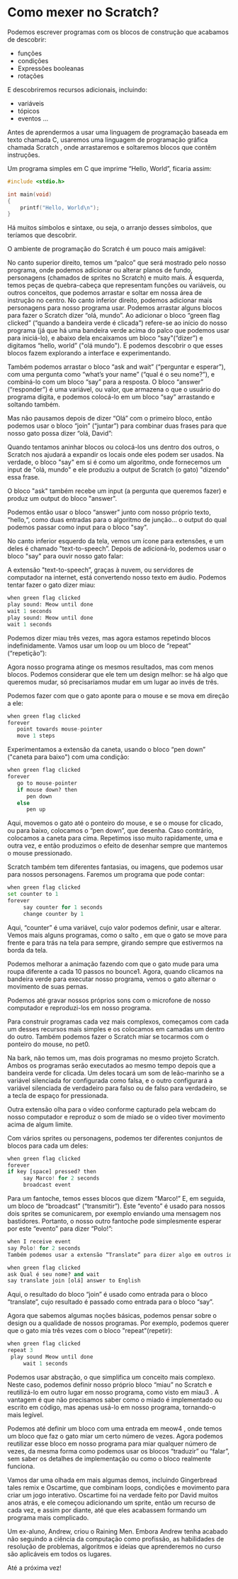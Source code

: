 # Como mexer no Scratch?

Podemos escrever programas com os blocos de construção que acabamos de descobrir:

- funções
- condições
- Expressões booleanas
- rotações

E descobriremos recursos adicionais, incluindo:

- variáveis
- tópicos
- eventos …

Antes de aprendermos a usar uma linguagem de programação baseada em texto chamada C, usaremos uma linguagem de programação gráfica chamada Scratch , onde arrastaremos e soltaremos blocos que contêm instruções.

Um programa simples em C que imprime “Hello, World”, ficaria assim:

```c
#include <stdio.h>

int main(void)
{
    printf("Hello, World\n");
}

```
Há muitos símbolos e sintaxe, ou seja, o arranjo desses símbolos, que teríamos que descobrir.

O ambiente de programação do Scratch é um pouco mais amigável:

No canto superior direito, temos um “palco” que será mostrado pelo nosso programa, onde podemos adicionar ou alterar planos de fundo, personagens (chamados de sprites no Scratch) e muito mais.
À esquerda, temos peças de quebra-cabeça que representam funções ou variáveis, ou outros conceitos, que podemos arrastar e soltar em nossa área de instrução no centro.
No canto inferior direito, podemos adicionar mais personagens para nosso programa usar.
Podemos arrastar alguns blocos para fazer o Scratch dizer “olá, mundo”. Ao adicionar o bloco “green flag clicked” (“quando a bandeira verde é clicada”) refere-se ao início do nosso programa (já que há uma bandeira verde acima do palco que podemos usar para iniciá-lo), e abaixo dela encaixamos um bloco “say"(“dizer”) e digitamos “hello, world” ("olá mundo"). E podemos descobrir o que esses blocos fazem explorando a interface e experimentando.

Também podemos arrastar o bloco “ask and wait” (“perguntar e esperar”), com uma pergunta como “what’s your name” (“qual é o seu nome?”), e combiná-lo com um bloco “say” para a resposta. O bloco “answer” (“responder”) é uma variável, ou valor, que armazena o que o usuário do programa digita, e podemos colocá-lo em um bloco “say” arrastando e soltando também.

Mas não pausamos depois de dizer “Olá” com o primeiro bloco, então podemos usar o bloco “join” (“juntar”) para combinar duas frases para que nosso gato possa dizer “olá, David”:

Quando tentamos aninhar blocos ou colocá-los uns dentro dos outros, o Scratch nos ajudará a expandir os locais onde eles podem ser usados. Na verdade, o bloco "say" em si é como um algoritmo, onde fornecemos um input de "olá, mundo" e ele produziu a output de Scratch (o gato) "dizendo" essa frase.

O bloco "ask" também recebe um input (a pergunta que queremos fazer) e produz um output do bloco "answer".

Podemos então usar o bloco “answer” junto com nosso próprio texto, “hello,“, como duas entradas para o algoritmo de junção... o output do qual podemos passar como input para o bloco "say".

No canto inferior esquerdo da tela, vemos um ícone para extensões, e um deles é chamado "text-to-speech”. Depois de adicioná-lo, podemos usar o bloco "say" para ouvir nosso gato falar:

A extensão "text-to-speech”, graças à nuvem, ou servidores de computador na internet, está convertendo nosso texto em áudio. Podemos tentar fazer o gato dizer miau:

```python
when green flag clicked
play sound: Meow until done
wait 1 seconds
play sound: Meow until done
wait 1 seconds
```

Podemos dizer miau três vezes, mas agora estamos repetindo blocos indefinidamente. Vamos usar um loop ou um bloco de “repeat” (“repetição”):

Agora nosso programa atinge os mesmos resultados, mas com menos blocos. Podemos considerar que ele tem um design melhor: se há algo que queremos mudar, só precisaríamos mudar em um lugar ao invés de três.

Podemos fazer com que o gato aponte para o mouse e se mova em direção a ele:

```python
when green flag clicked
forever
   point towards mouse-pointer
   move 1 steps
```
Experimentamos a extensão da caneta, usando o bloco “pen down” ("caneta para baixo") com uma condição:

```python
when green flag clicked
forever
   go to mouse-pointer
   if mouse down? then
      pen down
   else
      pen up
```

Aqui, movemos o gato até o ponteiro do mouse, e se o mouse for clicado, ou para baixo, colocamos o “pen down”, que desenha. Caso contrário, colocamos a caneta para cima. Repetimos isso muito rapidamente, uma e outra vez, e então produzimos o efeito de desenhar sempre que mantemos o mouse pressionado.

Scratch também tem diferentes fantasias, ou imagens, que podemos usar para nossos personagens. Faremos um programa que pode contar:

```python
when green flag clicked
set counter to 1
forever
     say counter for 1 seconds
     change counter by 1
```

Aqui, “counter” é uma variável, cujo valor podemos definir, usar e alterar. Vemos mais alguns programas, como o salto , em que o gato se move para frente e para trás na tela para sempre, girando sempre que estivermos na borda da tela.

Podemos melhorar a animação fazendo com que o gato mude para uma roupa diferente a cada 10 passos no bounce1. Agora, quando clicamos na bandeira verde para executar nosso programa, vemos o gato alternar o movimento de suas pernas.

Podemos até gravar nossos próprios sons com o microfone de nosso computador e reproduzi-los em nosso programa.

Para construir programas cada vez mais complexos, começamos com cada um desses recursos mais simples e os colocamos em camadas um dentro do outro. Também podemos fazer o Scratch miar se tocarmos com o ponteiro do mouse, no pet0.

Na bark, não temos um, mas dois programas no mesmo projeto Scratch. Ambos os programas serão executados ao mesmo tempo depois que a bandeira verde for clicada. Um deles tocará um som de leão-marinho se a variável silenciada for configurada como falsa, e o outro configurará a variável silenciada de verdadeiro para falso ou de falso para verdadeiro, se a tecla de espaço for pressionada.

Outra extensão olha para o vídeo conforme capturado pela webcam do nosso computador e reproduz o som de miado se o vídeo tiver movimento acima de algum limite.

Com vários sprites ou personagens, podemos ter diferentes conjuntos de blocos para cada um deles:

```python
when green flag clicked
forever
if key [space] pressed? then
     say Marco! for 2 seconds
     broadcast event
```

Para um fantoche, temos esses blocos que dizem “Marco!” E, em seguida, um bloco de “broadcast” (“transmitir”). Este “evento” é usado para nossos dois sprites se comunicarem, por exemplo enviando uma mensagem nos bastidores. Portanto, o nosso outro fantoche pode simplesmente esperar por este “evento” para dizer “Polo!”:

```python
when I receive event
say Polo! for 2 seconds
Também podemos usar a extensão “Translate” para dizer algo em outros idiomas:
```

```python
when green flag clicked
ask Qual é seu nome? and wait
say translate join [olá] answer to English
```

Aqui, o resultado do bloco “join” é usado como entrada para o bloco “translate”, cujo resultado é passado como entrada para o bloco “say”.

Agora que sabemos algumas noções básicas, podemos pensar sobre o design ou a qualidade de nossos programas. Por exemplo, podemos querer que o gato mia três vezes com o bloco "repeat"(repetir):

```python
when green flag clicked
repeat 3
 play sound Meow until done
     wait 1 seconds
```

Podemos usar abstração, o que simplifica um conceito mais complexo. Neste caso, podemos definir nosso próprio bloco “miau” no Scratch e reutilizá-lo em outro lugar em nosso programa, como visto em miau3 . A vantagem é que não precisamos saber como o miado é implementado ou escrito em código, mas apenas usá-lo em nosso programa, tornando-o mais legível.

Podemos até definir um bloco com uma entrada em meow4 , onde temos um bloco que faz o gato miar um certo número de vezes. Agora podemos reutilizar esse bloco em nosso programa para miar qualquer número de vezes, da mesma forma como podemos usar os blocos “traduzir” ou “falar”, sem saber os detalhes de implementação ou como o bloco realmente funciona.

Vamos dar uma olhada em mais algumas demos, incluindo Gingerbread tales remix e Oscartime, que combinam loops, condições e movimento para criar um jogo interativo. Oscartime foi na verdade feito por David muitos anos atrás, e ele começou adicionando um sprite, então um recurso de cada vez, e assim por diante, até que eles acabassem formando um programa mais complicado.

Um ex-aluno, Andrew, criou o Raining Men. Embora Andrew tenha acabado não seguindo a ciência da computação como profissão, as habilidades de resolução de problemas, algoritmos e ideias que aprenderemos no curso são aplicáveis ​​em todos os lugares.

Até a próxima vez!
